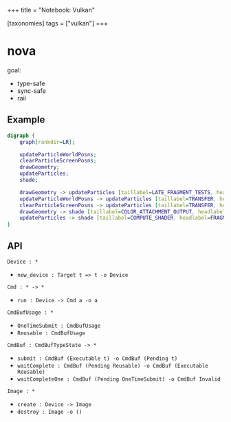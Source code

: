 +++
title = "Notebook: Vulkan"

[taxonomies]
tags = ["vulkan"]
+++

nova
====

goal:

-	type-safe
-	sync-safe
-	raii

Example
-------

```dot
digraph {
	graph[rankdir=LR];

	updateParticleWorldPosns;
	clearParticleScreenPosns;
	drawGeometry;
	updateParticles;
	shade;

	drawGeometry -> updateParticles [taillabel=LATE_FRAGMENT_TESTS, headlabel=COMPUTE_SHADER];
	updateParticleWorldPosns -> updateParticles [taillabel=TRANSFER, headlabel=COMPUTE_SHADER];
	clearParticleScreenPosns -> updateParticles [taillabel=TRANSFER, headlabel=COMPUTE_SHADER];
	drawGeometry -> shade [taillabel=COLOR_ATTACHMENT_OUTPUT, headlabel=FRAGMENT_SHADER];
	updateParticles -> shade [taillabel=COMPUTE_SHADER, headlabel=FRAGMENT_SHADER];
}
```

API
---

`Device : *`

-	`new_device : Target t => t -o Device`

`Cmd : * -> *`

-	`run : Device -> Cmd a -o a`

`CmdBufUsage : *`

-	`OneTimeSubmit : CmdBufUsage`
-	`Reusable : CmdBufUsage`

`CmdBuf : CmdBufTypeState -> *`

-	`submit : CmdBuf (Executable t) -o CmdBuf (Pending t)`
-	`waitComplete : CmdBuf (Pending Reusable) -o CmdBuf (Executable Reusable)`
-	`waitCompleteOne : CmdBuf (Pending OneTimeSubmit) -o CmdBuf Invalid`

`Image : *`

-	`create : Device -> Image`
-	`destroy : Image -o ()`
